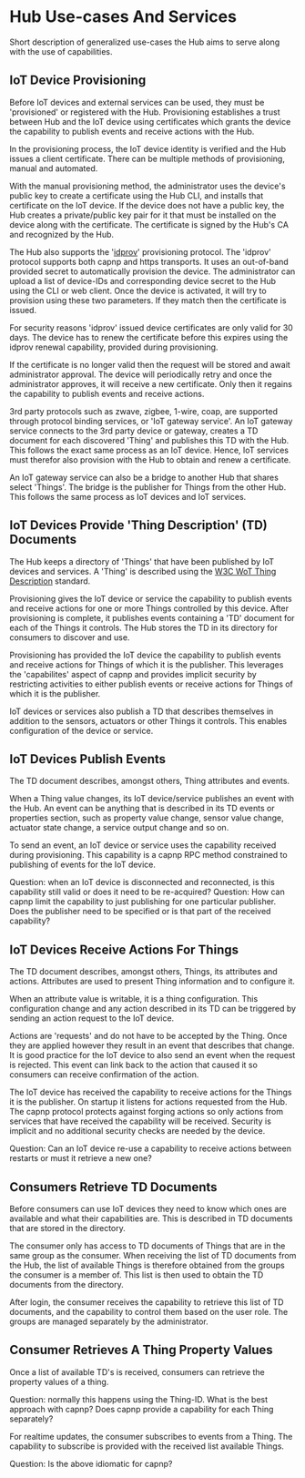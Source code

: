 # Hub Use-cases And Services

Short description of generalized use-cases the Hub aims to serve along with the use of capabilities.

## IoT Device Provisioning

Before IoT devices and external services can be used, they must be 'provisioned' or registered with the Hub. Provisioning establishes a trust between Hub and the IoT device using certificates which grants the device the capability to publish events and receive actions with the Hub.

In the provisioning process, the IoT device identity is verified and the Hub issues a client certificate. There can be multiple methods of provisioning, manual and automated.

With the manual provisioning method, the administrator uses the device's public key to create a certificate using the Hub CLI, and installs that certificate on the IoT device. If the device does not have a public key, the Hub creates a private/public key pair for it that must be installed on the device along with the certificate. The certificate is signed by the Hub's CA and recognized by the Hub.

The Hub also supports the '[idprov](http://github.com/hiveot/idprov-standard)' provisioning protocol. The 'idprov' protocol supports both capnp and https transports. It uses an out-of-band provided secret to automatically provision the device. The administrator can upload a list of device-IDs and corresponding device secret to the Hub using the CLI or web client. Once the device is activated, it will try to provision using these two parameters. If they match then the certificate is issued.

For security reasons 'idprov' issued device certificates are only valid for 30 days. The device has to renew the certificate before this expires using the idprov renewal capability, provided during provisioning. 

If the certificate is no longer valid then the request will be stored and await administrator approval. The device will periodically retry and once the administrator approves, it will receive a new certificate. Only then it regains the capability to publish events and receive actions.   


3rd party protocols such as zwave, zigbee, 1-wire, coap, are supported through protocol binding services, or 'IoT gateway service'. An IoT gateway service connects to the 3rd party device or gateway, creates a TD document for each discovered 'Thing' and publishes this TD with the Hub. This follows the exact same process as an IoT device. Hence, IoT services must therefor also provision with the Hub to obtain and renew a certificate.

An IoT gateway service can also be a bridge to another Hub that shares select 'Things'. The bridge is the publisher for Things from the other Hub. This follows the same process as IoT devices and IoT services.

## IoT Devices Provide 'Thing Description' (TD) Documents 

The Hub keeps a directory of 'Things' that have been published by IoT devices and services. A 'Thing' is described using the [W3C WoT Thing Description](https://www.w3.org/TR/wot-thing-description11/) standard.

Provisioning gives the IoT device or service the capability to publish events and receive actions for one or more Things controlled by this device. After provisioning is complete, it publishes events containing a 'TD' document for each of the Things it controls. The Hub stores the TD in its directory for consumers to discover and use. 

Provisioning has provided the IoT device the capability to publish events and receive actions for Things of which it is the publisher. This leverages the 'capabilites' aspect of capnp and provides implicit security by restricting activities to either publish events or receive actions for Things of which it is the publisher.

IoT devices or services also publish a TD that describes themselves in addition to the sensors, actuators or other Things it controls. This enables configuration of the device or service.

## IoT Devices Publish Events 

The TD document describes, amongst others, Thing attributes and events.  

When a Thing value changes, its IoT device/service publishes an event with the Hub. An event can be anything that is described in its TD events or properties section, such as property value change, sensor value change, actuator state change, a service output change and so on.

To send an event, an IoT device or service uses the capability received during provisioning. This capability is a capnp RPC method constrained to publishing of events for the IoT device.

Question: when an IoT device is disconnected and reconnected, is this capability still valid or does it need to be re-acquired?
Question: How can capnp limit the capability to just publishing for one particular publisher. Does the publisher need to be specified or is that part of the received capability?

## IoT Devices Receive Actions For Things

The TD document describes, amongst others, Things, its attributes and actions. Attributes are used to present Thing information and to configure it.

When an attribute value is writable, it is a thing configuration. This configuration change and any action described in its TD can be triggered by sending an action request to the IoT device. 

Actions are 'requests' and do not have to be accepted by the Thing. Once they are applied however they result in an event that describes that change. It is good practice for the IoT device to also send an event when the request is rejected. This event can link back to the action that caused it so consumers can receive confirmation of the action.

The IoT device has received the capability to receive actions for the Things it is the publisher. On startup it listens for actions requested from the Hub. The capnp protocol protects against forging actions so only actions from services that have received the capability will be received. Security is implicit and no additional security checks are needed by the device. 

Question: Can an IoT device re-use a capability to receive actions between restarts or must it retrieve a new one?


## Consumers Retrieve TD Documents

Before consumers can use IoT devices they need to know which ones are available and what their capabilities are. This is described in TD documents that are stored in the directory. 

The consumer only has access to TD documents of Things that are in the same group as the consumer. When receiving the list of TD documents from the Hub, the list of available Things is therefore obtained from the groups the consumer is a member of. This list is then used to obtain the TD documents from the directory. 

After login, the consumer receives the capability to retrieve this list of TD documents, and the capability to control them based on the user role.
The groups are managed separately by the administrator.


## Consumer Retrieves A Thing Property Values

Once a list of available TD's is received, consumers can retrieve the property values of a thing.

Question: normally this happens using the Thing-ID. What is the best approach with capnp? Does capnp provide a capability for each Thing separately? 

For realtime updates, the consumer subscribes to events from a Thing. The capability to subscribe is provided with the received list available Things.  

Question: Is the above idiomatic for capnp?

